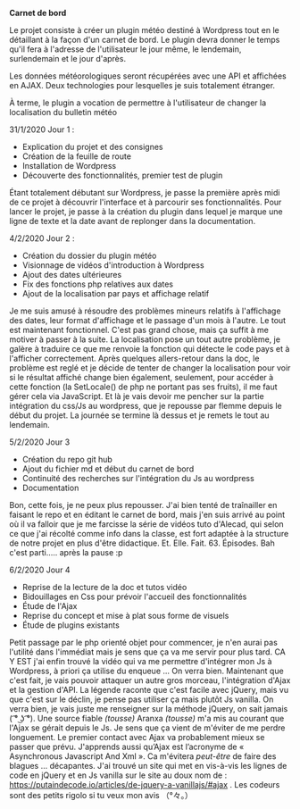 **Carnet de bord**

Le projet consiste à créer un plugin météo destiné à Wordpress tout en le détaillant à la façon d'un carnet de bord. Le plugin devra donner le temps qu'il fera à l'adresse de l'utilisateur le jour même, le lendemain, surlendemain et le jour d'après.

Les données météorologiques seront récupérées avec une API et affichées en AJAX. Deux technologies pour lesquelles je suis totalement étranger.

À terme, le plugin a vocation de permettre à l'utilisateur de changer la localisation du bulletin météo 

31/1/2020
Jour 1 : 

 - Explication du projet et des consignes
 - Création de la feuille de route
 - Installation de Wordpress
 - Découverte des fonctionnalités, premier test de plugin
 
 Étant totalement débutant sur Wordpress, je passe la première après midi de ce projet à découvrir l'interface et à parcourir ses fonctionnalités.  Pour lancer le projet, je passe à la création du plugin dans lequel je marque une ligne de texte et la date avant de replonger dans la documentation.

4/2/2020
Jour 2 :

 - Création du dossier du plugin météo
 - Visionnage de vidéos d'introduction à Wordpress
 - Ajout des dates ultérieures 
 - Fix des fonctions php relatives aux dates
 - Ajout de la localisation par pays et affichage relatif
 
 Je me suis amusé à résoudre des problèmes mineurs relatifs à l'affichage des dates, leur format d'affichage et le passage d'un mois à l'autre. Le tout est maintenant fonctionnel. C'est pas grand chose, mais ça suffit à me motiver à passer à la suite.
La localisation pose un tout autre problème, je galère à traduire ce que me renvoie la fonction qui détecte le code pays et à l'afficher correctement. Après quelques allers-retour dans la doc, le problème est reglé et je décide de tenter de changer la localisation pour voir si le résultat affiché change bien également, seulement, pour accéder à cette fonction (la SetLocale() de php ne portant pas ses fruits), il me faut gérer cela via JavaScript. 
Et là je vais devoir me pencher sur la partie intégration du css/Js au wordpress, que je repousse par flemme depuis le début du projet. La journée se termine là dessus et je remets le tout au lendemain.

5/2/2020
Jour 3

 - Création du repo git hub
 - Ajout du fichier md et début du carnet de bord
 - Continuité des recherches sur l'intégration du Js  au wordpress
 - Documentation

Bon, cette fois, je ne peux plus repousser. J'ai bien tenté de traînailler en faisant le repo et en éditant le carnet de bord, mais j'en suis arrivé au point où il va falloir que je me farcisse la série de vidéos tuto d'Alecad, qui selon ce que j'ai récolté comme info dans la classe, est fort adaptée à la structure de notre projet en plus d'être didactique.
Et. Elle. Fait. 63. Épisodes.
Bah c'est parti..... après la pause :p

6/2/2020
Jour 4

 - Reprise de la lecture de la doc et tutos vidéo
 - Bidouillages en Css pour prévoir l'accueil des fonctionnalités
 - Étude de l'Ajax
 - Reprise du concept et mise à plat sous forme de visuels
 - Étude de plugins existants

Petit passage par le php orienté objet pour commencer, je n'en aurai pas l'utilité dans l'immédiat mais je sens que ça va me servir pour plus tard.
CA Y EST j'ai enfin trouvé la vidéo qui va me permettre d'intégrer mon Js à Wordpress, à priori ça utilise du enqueue ... On verra bien.
Maintenant que c'est fait, je vais pouvoir attaquer un autre gros morceau, l'intégration d'Ajax et la gestion d'API. La légende raconte que c'est facile avec jQuery, mais vu que c'est sur le déclin, je pense pas utiliser ça mais plutôt Js vanilla. On verra bien, je vais juste me renseigner sur la méthode jQuery, on sait jamais ( ͡° ͜ʖ ͡°).
Une source fiable *(tousse)* Aranxa *(tousse)* m'a mis au courant que l'Ajax se gérait depuis le Js. Je sens que ça vient de m'éviter de me perdre longuement. Le premier contact avec Ajax va probablement mieux se passer que prévu.
J'apprends aussi qu’Ajax est l’acronyme de « Asynchronous Javascript And Xml ». Ca m'évitera *peut-être* de faire des blagues ... décapantes.
J'ai trouvé un site qui met en vis-à-vis les lignes de code en jQuery et en Js vanilla sur le site au doux nom de : https://putaindecode.io/articles/de-jquery-a-vanillajs/#ajax . Les codeurs sont des petits rigolo si tu veux mon avis  （°々。）
<!--stackedit_data:
eyJoaXN0b3J5IjpbLTk1MzUyMTE0Ml19
-->